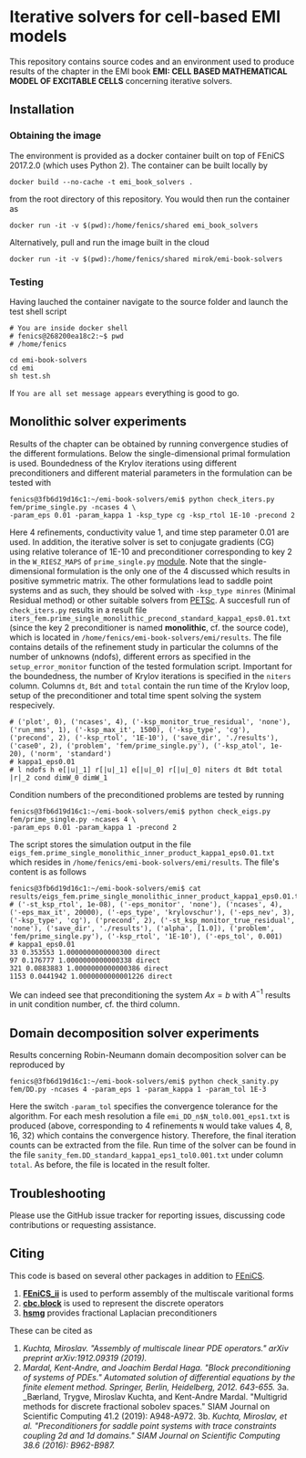 # Iterative solvers for cell-based EMI models

This repository contains source codes and an environment used to produce
results of the chapter in the EMI book **EMI: CELL BASED MATHEMATICAL MODEL OF EXCITABLE CELLS**
concerning iterative solvers.

## Installation
### Obtaining the image
The environment is provided as a docker container built on top of FEniCS
2017.2.0 (which uses Python 2). The container can be built locally by

```
docker build --no-cache -t emi_book_solvers .
```
from the root directory of this repository. You would then run the container
as

```
docker run -it -v $(pwd):/home/fenics/shared emi_book_solvers
```

Alternatively, pull and run the image built in the cloud

```
docker run -it -v $(pwd):/home/fenics/shared mirok/emi-book-solvers
```

### Testing
Having lauched the container navigate to the source folder and launch
the test shell script

```
# You are inside docker shell
# fenics@268200ea18c2:~$ pwd
# /home/fenics

cd emi-book-solvers
cd emi
sh test.sh
```

If `You are all set message appears` everything is good to go.

## Monolithic solver experiments
Results of the chapter can be obtained by running convergence studies of
the different formulations. Below the single-dimensional primal formulation
is used. Boundedness of the Krylov iterations using different preconditioners
and different material parameters in the formulation can be tested with

```
fenics@3fb6d19d16c1:~/emi-book-solvers/emi$ python check_iters.py fem/prime_single.py -ncases 4 \
-param_eps 0.01 -param_kappa 1 -ksp_type cg -ksp_rtol 1E-10 -precond 2
```

Here 4 refinements, conductivity value 1, and time step parameter 0.01 are used. In addition,
the iterative solver is set to conjugate gradients (CG) using relative tolerance of
1E-10 and preconditioner corresponding to key 2 in the `W_RIESZ_MAPS` of
`prime_single.py` [module](https://github.com/MiroK/emi-book-solvers/blob/master/emi/fem/prime_single.py#L231).
Note that the single-dimensional formulation is the only one of the 4 discussed which results in 
positive symmetric matrix. The other formulations lead to saddle point systems and as such, they 
should be solved with `-ksp_type minres` (Minimal Residual method) or other suitable solvers from [PETSc](https://www.mcs.anl.gov/petsc/petsc-current/docs/manualpages/KSP/KSPType.html). 
A succesfull run of `check_iters.py` results in a result file `iters_fem.prime_single_monolithic_precond_standard_kappa1_eps0.01.txt`
(since the key 2 preconditioner is named __monolithic__, cf. the source code), which is
located in `/home/fenics/emi-book-solvers/emi/results`. The file contains details of
the refinement study in particular the columns of the number of unknowns (ndofs), different errors
as specified in the `setup_error_monitor` function of the tested formulation script.
Important for the boundedness, the number of Krylov iterations is specified in the
`niters` column. Columns `dt`, `Bdt` and `total` contain the run time of the Krylov
loop, setup of the preconditioner and total time spent solving the system respecively.

```
# ('plot', 0), ('ncases', 4), ('-ksp_monitor_true_residual', 'none'), ('run_mms', 1), ('-ksp_max_it', 1500), ('-ksp_type', 'cg'), ('precond', 2), ('-ksp_rtol', '1E-10'), ('save_dir', './results'), ('case0', 2), ('problem', 'fem/prime_single.py'), ('-ksp_atol', 1e-20), ('norm', 'standard')
# kappa1_eps0.01
# l ndofs h e[|u|_1] r[|u|_1] e[|u|_0] r[|u|_0] niters dt Bdt total |r|_2 cond dimW_0 dimW_1
```

Condition numbers of the preconditioned problems are tested by running 
```
fenics@3fb6d19d16c1:~/emi-book-solvers/emi$ python check_eigs.py fem/prime_single.py -ncases 4 \
-param_eps 0.01 -param_kappa 1 -precond 2
```

The script stores the simulation output in the file `eigs_fem.prime_single_monolithic_inner_product_kappa1_eps0.01.txt`
which resides in `/home/fenics/emi-book-solvers/emi/results`. The file's content is as follows

```
fenics@3fb6d19d16c1:~/emi-book-solvers/emi$ cat results/eigs_fem.prime_single_monolithic_inner_product_kappa1_eps0.01.txt 
# ('-st_ksp_rtol', 1e-08), ('-eps_monitor', 'none'), ('ncases', 4), ('-eps_max_it', 20000), ('-eps_type', 'krylovschur'), ('-eps_nev', 3), ('-ksp_type', 'cg'), ('precond', 2), ('-st_ksp_monitor_true_residual', 'none'), ('save_dir', './results'), ('alpha', [1.0]), ('problem', 'fem/prime_single.py'), ('-ksp_rtol', '1E-10'), ('-eps_tol', 0.001)
# kappa1_eps0.01
33 0.353553 1.0000000000000300 direct
97 0.176777 1.0000000000000338 direct
321 0.0883883 1.0000000000000386 direct
1153 0.0441942 1.0000000000001226 direct
```

We can indeed see that preconditioning the system $Ax=b$ with $A^{-1}$ results in unit
condition number, cf. the third column.

## Domain decomposition solver experiments
Results concerning Robin-Neumann domain decomposition solver can be reproduced by

```
fenics@3fb6d19d16c1:~/emi-book-solvers/emi$ python check_sanity.py fem/DD.py -ncases 4 -param_eps 1 -param_kappa 1 -param_tol 1E-3
```

Here the switch `-param_tol` specifies the convergence tolerance for the algorithm.
For each mesh resolution a file `emi_DD_n$N_tol0.001_eps1.txt` is produced (above, corresponding
to 4 refinements `N` would take values 4, 8, 16, 32) which contains the convergence
history. Therefore, the final iteration counts can be extracted from the file. Run
time of the solver can be found in the file `sanity_fem.DD_standard_kappa1_eps1_tol0.001.txt`
under column `total`. As before, the file is located in the result folter.

## Troubleshooting
Please use the GitHub issue tracker for reporting issues, discussing code
contributions or requesting assistance.

## Citing
This code is based on several other packages in addition to [FEniCS](https://fenicsproject.org/citing/). 

1. [**FEniCS_ii**](https://github.com/MiroK/fenics_ii) is used to perform assembly of the multiscale varitional forms
2. [**cbc.block**](https://bitbucket.org/fenics-apps/cbc.block/src/master/) is used to represent the discrete operators
3. [**hsmg**](https://github.com/MiroK/hsmg) provides fractional Laplacian preconditioners

These can be cited as

1. _Kuchta, Miroslav. "Assembly of multiscale linear PDE operators." arXiv preprint arXiv:1912.09319 (2019)._
2. _Mardal, Kent-Andre, and Joachim Berdal Haga. "Block preconditioning of systems of PDEs." Automated solution of differential equations by the finite element method. Springer, Berlin, Heidelberg, 2012. 643-655._
3a. _Bærland, Trygve, Miroslav Kuchta, and Kent-Andre Mardal. "Multigrid methods for discrete fractional sobolev spaces." SIAM Journal on Scientific Computing 41.2 (2019): A948-A972.
3b. _Kuchta, Miroslav, et al. "Preconditioners for saddle point systems with trace constraints coupling 2d and 1d domains." SIAM Journal on Scientific Computing 38.6 (2016): B962-B987._
